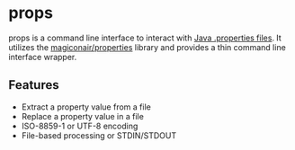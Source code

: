 # props

props is a command line interface to interact with [Java .properties files](https://en.wikipedia.org/wiki/.properties).
It utilizes the [magiconair/properties](https://github.com/magiconair/properties) library and provides a thin command line interface wrapper.

## Features

* Extract a property value from a file
* Replace a property value in a file
* ISO-8859-1 or UTF-8 encoding
* File-based processing or STDIN/STDOUT
 
